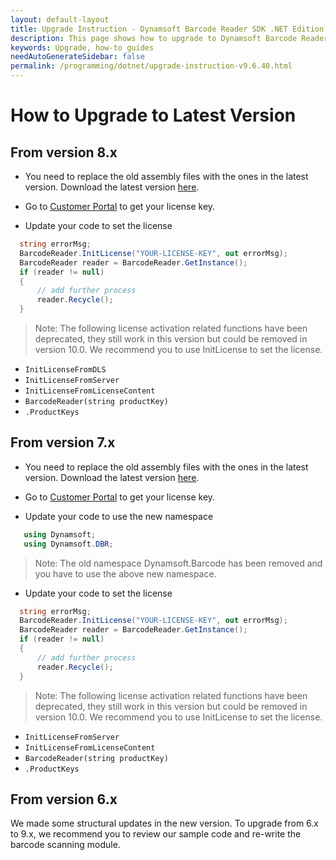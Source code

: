 ```yaml
---
layout: default-layout
title: Upgrade Instruction - Dynamsoft Barcode Reader SDK .NET Edition
description: This page shows how to upgrade to Dynamsoft Barcode Reader SDK .NET Edition latest version.
keywords: Upgrade, how-to guides
needAutoGenerateSidebar: false
permalink: /programming/dotnet/upgrade-instruction-v9.6.40.html
---
```



# How to Upgrade to Latest Version     

## From version 8.x

- You need to replace the old assembly files with the ones in the latest version. Download the latest version [here](https://www.dynamsoft.com/Downloads/Dynamic-Barcode-Reader-Download.aspx).

- Go to <a href="https://www.dynamsoft.com/customer/license/fullLicense" target="_blank">Customer Portal</a> to get your license key.

- Update your code to set the license
```csharp
  string errorMsg;
  BarcodeReader.InitLicense("YOUR-LICENSE-KEY", out errorMsg);
  BarcodeReader reader = BarcodeReader.GetInstance();
  if (reader != null)
  {
      // add further process
      reader.Recycle();
  }
```

>Note:
>The following license activation related functions have been deprecated, they still work in this version but could be removed in version 10.0. We recommend you to use InitLicense to set the license.

- `InitLicenseFromDLS`
- `InitLicenseFromServer`
- `InitLicenseFromLicenseContent` 
- `BarcodeReader(string productKey)` 
- `.ProductKeys` 

## From version 7.x

- You need to replace the old assembly files with the ones in the latest version. Download the latest version [here](https://www.dynamsoft.com/Downloads/Dynamic-Barcode-Reader-Download.aspx).

- Go to <a href="https://www.dynamsoft.com/customer/license/fullLicense" target="_blank">Customer Portal</a> to get your license key.

- Update your code to use the new namespace
```csharp
   using Dynamsoft;
   using Dynamsoft.DBR;
```

>Note:
>The old namespace Dynamsoft.Barcode has been removed and you have to use the above new namespace.

- Update your code to set the license
```csharp
  string errorMsg;
  BarcodeReader.InitLicense("YOUR-LICENSE-KEY", out errorMsg);
  BarcodeReader reader = BarcodeReader.GetInstance();
  if (reader != null)
  {
  	  // add further process
      reader.Recycle();
  }
```

>Note:
>The following license activation related functions have been deprecated, they still work in this version but could be removed in version 10.0. We recommend you to use InitLicense to set the license.

- `InitLicenseFromServer`
- `InitLicenseFromLicenseContent` 
- `BarcodeReader(string productKey)` 
- `.ProductKeys` 


## From version 6.x

We made some structural updates in the new version. To upgrade from 6.x to 9.x, we recommend you to review our sample code and re-write the barcode scanning module.
